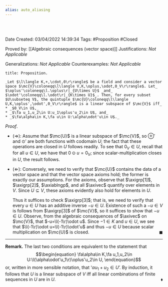 ```yaml
---
alias: auto_aliasing
---
```


<br />
<br />

Date Created: 03/04/2022 14:39:34
Tags: #Proposition #Closed

Proved by: [[Algebraic consequences (vector space)]]
Justifications: _Not Applicable_

Generalizations: _Not Applicable_
Counterexamples: _Not Applicable_

``` ad-Proposition
title: Proposition.

_Let $\l\langle K,+,\cdot,0\r\rangle$ be a field and consider a vector space $\mc{V}\coloneqq\l\langle V,K,\oplus,\odot,0_V\r\rangle$. Let_ $\oplus'\coloneqq\l.\oplus\r|_{U\times U}$ _and_ $\odot'\coloneqq\l.\odot\r|_{K\times U}$_. Then, for every subset $U\subseteq V$, the quintuple $\mc{U}\coloneqq\l\langle U,K,\oplus',\odot',0_V\r\rangle$ is a linear subspace of $\mc{V}$ iff_
* _$0_V\in U$,_
* _$\fa u_1,u_2\in U:u_1\oplus'u_2\in U$, and_
* _$\fa\alpha\in K,\fa u\in U:\alpha\odot'u\in U$._

```

_Proof_.
* ($\Rightarrow$): Assume that $\mc{U}$ is a linear subspace of $\mc{V}$, so $\oplus'$ and $\odot'$ are both functions with codomain $U$; the fact that these operations are closed in $U$ follows readily. To see that $0_V\in U$, recall that for all $u\in U$, we have that $0\odot u=0_V$; since scalar-multiplication closes in $U$, the result follows.

* ($\Leftarrow$): Conversely, we need to verify that $\mc{U}$ contains the data of a vector space and that the vector space axioms hold; the former is exactly our assumptions. For the axioms, observe that $\axigrp[1]$, $\axigrp[2]$, $\axiablngp$, and all $\axivec$ quantify over elements in $V$. Since $U\subseteq V$, these axioms evidently also hold for elements in $U$.

    Thus it suffices to check $\axigrp[3]$; that is, we need to verify that every $u\in U$ has an additive inverse $-u\in U$. Existence of such a $-u\in V$ is follows from $\axigrp[3]$ of $\mc{V}$, so it suffices to show that $-u\in U$. Observe, from the algebraic consequences of $\axivec$ on $\mc{V}$, that $-u=\l(-1\r)\odot u$. Since $-1\in K$ and $u\in U$, we see that $\l(-1\r)\odot u=\l(-1\r)\odot'u$ and thus $-u\in U$ because scalar multiplication on $\mc{U}$ is closed.<span style="float:right;">$\blacksquare$</span>

---

**Remark.** The last two conditions are equivalent to the statement that
$$\begin{equation}
    \fa\alpha\in K,\fa u_1,u_2\in U:\l(\alpha\odot'u_1\r)\oplus'u_2\in U,
\end{equation}$$
or, written in more sensible notation, that $\textrm{`}\alpha u_1+u_2\in U\textrm{'}$. By induction, it follows that $U$ is a linear subspace of $V$ iff all linear combinations of finite sequences in $U$ are in $U$.<span style="float:right;">$\blacklozenge$</span>
